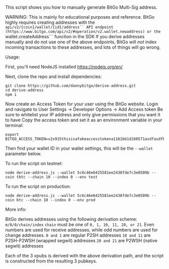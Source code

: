 This script shows you how to manually generate BitGo Multi-Sig address.

WARNING: This is mainly for educational purposes and reference. BitGo highly requires creating addresses with the ```api/v2/{coin}/wallet/{id}/address`` API endpoint (https://www.bitgo.com/api/v2/#operation/v2.wallet.newaddress) or the ```wallet.createAddress``` function in the SDK
If you derive addresses manually and do not use one of the above endpoints, BitGo will *not* index incoming transactions to these addresses, and lots of things will go wrong.

Usage:

First, you'll need NodeJS installed https://nodejs.org/en/

Next, clone the repo and install dependencies:
```aidl
git clone https://github.com/dannybitgo/derive-address.git
cd derive-address
npm i
```

Now create an Access Token for your user using the BitGo website.
Login and navigate to User Settings -> Developer Options -> Add Access token
Be sure to whitelist your IP address and only give permissions that you want it to have
Copy the access token and set it as an environment variable in your terminal:
```aidl
export BITGO_ACCESS_TOKEN=v2x915thisisafakeaccesstokena1161bb1d160571asdfasdfb9fc0d204ec
```

Then find your wallet ID in your wallet settings, this will be the ```--wallet``` parameter below.

To run the script on testnet:
```aidl
node derive-address.js --wallet 5c6c46e6425581ee2438fde7c3e0509b --coin tbtc --chain 10 --index 0 --env test
```

To run the script on production:
```aidl
node derive-address.js --wallet 5c6c46e6425581ee2438fde7c3e0509b --coin btc --chain 10 --index 0 --env prod
```

More info:

BitGo derives addresses using the following derivation scheme:
```m/0/0/chain/index```
```chain``` must be one of ```0, 1, 10, 11, 20, or 21```. Even numbers are used for receive addresses, while odd numbers are used for change addresses.
```0 and 1``` are regular P2SH addresses
```10 and 11``` are P2SH-P2WSH (wrapped segwit) addresses
```20 and 21``` are P2WSH (native segwit) addresses

Each of the 3 xpubs is derived with the above derivation path, and the script is constructed from the resulting 3 pubkeys.
